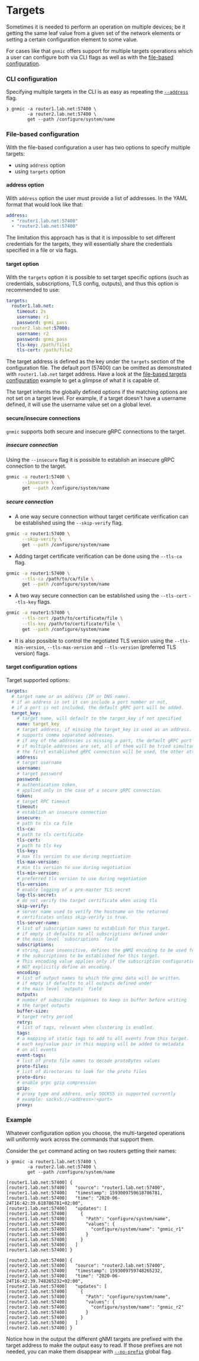 # Targets

Sometimes it is needed to perform an operation on multiple devices; be it getting the same leaf value from a given set of the network elements or setting a certain configuration element to some value.

For cases like that `gnmic` offers support for multiple targets operations which a user can configure both via CLI flags as well as with the [file-based configuration](../configuration_file.md).

### CLI configuration

Specifying multiple targets in the CLI is as easy as repeating the [`--address`](../../global_flags.md#address) flag.

```shell
❯ gnmic -a router1.lab.net:57400 \
        -a router2.lab.net:57400 \
        get --path /configure/system/name
```

### File-based configuration

With the file-based configuration a user has two options to specify multiple targets:

* using `address` option
* using `targets` option

#### address option

With `address` option the user must provide a list of addresses. In the YAML format that would look like that:

```yaml
address:
  - "router1.lab.net:57400"
  - "router2.lab.net:57400"
```

The limitation this approach has is that it is impossible to set different credentials for the targets, they will essentially share the credentials specified in a file or via flags.

#### target option

With the `targets` option it is possible to set target specific options (such as credentials, subscriptions, TLS config, outputs), and thus this option is recommended to use:

```yaml
targets:
  router1.lab.net:
    timeout: 2s
    username: r1
    password: gnmi_pass
  router2.lab.net:57000:
    username: r2
    password: gnmi_pass
    tls-key: /path/file1
    tls-cert: /path/file2
```

The target address is defined as the key under the `targets` section of the configuration file. The default port (57400) can be omitted as demonstrated with `router1.lab.net` target address. Have a look at the [file-based targets configuration](https://github.com/openconfig/gnmic/blob/main/config.yaml) example to get a glimpse of what it is capable of.

The target inherits the globally defined options if the matching options are not set on a target level. For example, if a target doesn't have a username defined, it will use the username value set on a global level.

#### secure/insecure connections

`gnmic` supports both secure and insecure gRPC connections to the target.

##### insecure connection

Using the `--insecure` flag it is possible to establish an insecure gRPC connection to the target.

```bash
gnmic -a router1:57400 \
      --insecure \
      get --path /configure/system/name
```

##### secure connection

- A one way secure connection without target certificate verification can be established using the `--skip-verify` flag.

```bash
gnmic -a router1:57400 \
      --skip-verify \
      get --path /configure/system/name
```

- Adding target certificate verification can be done using the `--tls-ca` flag.

```bash
gnmic -a router1:57400 \
      --tls-ca /path/to/ca/file \
      get --path /configure/system/name
```

- A two way secure connection can be established using the `--tls-cert` `--tls-key` flags.

```bash
gnmic -a router1:57400 \
      --tls-cert /path/to/certificate/file \
      --tls-key /path/to/certificate/file \
      get --path /configure/system/name
```

- It is also possible to control the negotiated TLS version using the `--tls-min-version`, `--tls-max-version` and `--tls-version` (preferred TLS version) flags.

#### target configuration options

Target supported options:

```yaml
targets:
  # target name or an address (IP or DNS name).
  # if an address is set it can include a port number or not,
  # if a port is not included, the default gRPC port will be added.
  target_key:
    # target name, will default to the target_key if not specified
    name: target_key
    # target address, if missing the target_key is used as an address.
    # supports comma separated addresses.
    # if any of the addresses is missing a port, the default gRPC port will be added.
    # if multiple addresses are set, all of them will be tried simultaneously,
    # the first established gRPC connection will be used, the other attempts will be canceled.
    address:
    # target username
    username:
    # target password
    password:
    # authentication token, 
    # applied only in the case of a secure gRPC connection.
    token: 
    # target RPC timeout
    timeout:
    # establish an insecure connection
    insecure:
    # path to tls ca file
    tls-ca:
    # path to tls certificate
    tls-cert:
    # path to tls key
    tls-key:
    # max tls version to use during negotiation
    tls-max-version:
    # min tls version to use during negotiation
    tls-min-version:
    # preferred tls version to use during negotiation
    tls-version:
    # enable logging of a pre-master TLS secret
    log-tls-secret:
    # do not verify the target certificate when using tls
    skip-verify:
    # server name used to verify the hostname on the returned 
    # certificates unless skip-verify is true.    
    tls-server-name:
    # list of subscription names to establish for this target.
    # if empty it defaults to all subscriptions defined under
    # the main level `subscriptions` field
    subscriptions:
    # string, case insensitive, defines the gNMI encoding to be used for 
    # the subscriptions to be established for this target.
    # This encoding value applies only if the subscription configuration does
    # NOT explicitly define an encoding.
    encoding:
    # list of output names to which the gnmi data will be written.
    # if empty if defaults to all outputs defined under
    # the main level `outputs` field
    outputs:
    # number of subscribe responses to keep in buffer before writing
    # the target outputs
    buffer-size:
    # target retry period
    retry:
    # list of tags, relevant when clustering is enabled.
    tags:
    # a mapping of static tags to add to all events from this target.
    # each key/value pair in this mapping will be added to metadata
    # on all events
    event-tags:
    # list of proto file names to decode protoBytes values
    proto-files:
    # list of directories to look for the proto files
    proto-dirs:
    # enable grpc gzip compression
    gzip: 
    # proxy type and address, only SOCKS5 is supported currently
    # example: socks5://<address>:<port>
    proxy:
```

### Example

Whatever configuration option you choose, the multi-targeted operations will uniformly work across the commands that support them.

Consider the `get` command acting on two routers getting their names:

```shell
❯ gnmic -a router1.lab.net:57400 \
        -a router2.lab.net:57400 \
        get --path /configure/system/name

[router1.lab.net:57400] {
[router1.lab.net:57400]   "source": "router1.lab.net:57400",
[router1.lab.net:57400]   "timestamp": 1593009759618786781,
[router1.lab.net:57400]   "time": "2020-06-24T16:42:39.618786781+02:00",
[router1.lab.net:57400]   "updates": [
[router1.lab.net:57400]     {
[router1.lab.net:57400]       "Path": "configure/system/name",
[router1.lab.net:57400]       "values": {
[router1.lab.net:57400]         "configure/system/name": "gnmic_r1"
[router1.lab.net:57400]       }
[router1.lab.net:57400]     }
[router1.lab.net:57400]   ]
[router1.lab.net:57400] }

[router2.lab.net:57400] {
[router2.lab.net:57400]   "source": "router2.lab.net:57400",
[router2.lab.net:57400]   "timestamp": 1593009759748265232,
[router2.lab.net:57400]   "time": "2020-06-24T16:42:39.748265232+02:00",
[router2.lab.net:57400]   "updates": [
[router2.lab.net:57400]     {
[router2.lab.net:57400]       "Path": "configure/system/name",
[router2.lab.net:57400]       "values": {
[router2.lab.net:57400]         "configure/system/name": "gnmic_r2"
[router2.lab.net:57400]       }
[router2.lab.net:57400]     }
[router2.lab.net:57400]   ]
[router2.lab.net:57400] }
```

Notice how in the output the different gNMI targets are prefixed with the target address to make the output easy to read. If those prefixes are not needed, you can make them disappear with [`--no-prefix`](../../global_flags.md#no-prefix) global flag.
